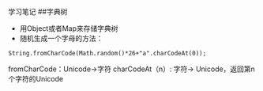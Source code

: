 学习笔记
##字典树
- 用Object或者Map来存储字典树
- 随机生成一个字母的方法：

`String.fromCharCode(Math.random()*26+"a".charCodeAt(0));`

fromCharCode：Unicode->字符
charCodeAt（n）: 字符-> Unicode，返回第n个字符的Unicode